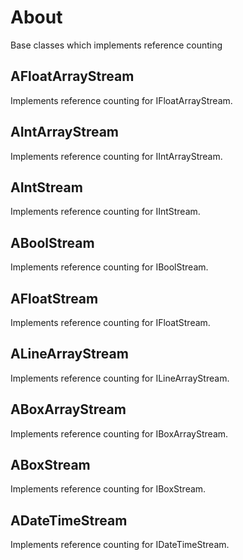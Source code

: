 # About

Base classes which implements reference counting

## AFloatArrayStream

Implements reference counting for IFloatArrayStream.

## AIntArrayStream

Implements reference counting for IIntArrayStream.

## AIntStream

Implements reference counting for IIntStream.

## ABoolStream

Implements reference counting for IBoolStream.

## AFloatStream

Implements reference counting for IFloatStream.

## ALineArrayStream

Implements reference counting for ILineArrayStream.

## ABoxArrayStream

Implements reference counting for IBoxArrayStream.

## ABoxStream

Implements reference counting for IBoxStream.

## ADateTimeStream

Implements reference counting for IDateTimeStream.